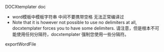 <script setup>
import { ExportBriefDataDocx, getBase64Sync,getImageSize } from '../../pages/utils/templaterWord.js'
import {ElButton,ElLink} from "element-plus"
import Vue3Echarts from "../../pages/Components/Vue3Echarts.vue"
import {ref,onMounted} from "vue"
import * as echarts from "echarts"
const options = {
  xAxis: {
    type: 'category',
    data: ['Mon', 'Tue', 'Wed', 'Thu', 'Fri', 'Sat', 'Sun']
  },
  yAxis: {
    type: 'value'
  },
  series: [
    {
      data: [150, 230, 224, 218, 135, 147, 260],
      type: 'line',
      animation: false
    }
  ]
}

const listname = '导出的模板'
const imglist = [
    {
        imgUrl: "/images/logo.jpg"
    }, {
        imgUrl: "/images/test.jpg"
    }
]
const imgurl1 = '/images/logo.png'
const imgurl2 = '/images/logo.png'

 let data = {
        county: '西青区',
        township: "杨柳青镇",
        year: '2023',
        month: '10',
        d2: '目录2',
        d2stpg: "水体名称",
        d2village: "村庄名称",
        d2area: "水域面积29",
        d2question: `我的世界 变得奇妙更难以言喻,还以为 是从天而降的梦境,直到确定 手的温度来自你心里,这一刻 我终于勇敢说爱你,一开始 我只顾着看你,装做不经意 心却飘过去
,还窃喜 你 没 发现我 躲在角落,忙着快乐 忙着感动,从彼此陌生到熟 会是我们从没想过,真爱 到现在 不敢期待,要证明自己 曾被你想起 Really？我胡思乱想 就从今天起 I wish
,像一个陷阱 却从未犹豫 相信,你真的愿意 就请给我惊喜,关于爱情 过去没有异想的结局,那天起 却颠覆了自己逻辑,我的怀疑 所有答案因你而明白,转啊转 就真的遇见 Mr.right,一开始 我只顾着看你,装做不经意 心却飘过去,还窃喜 你 没 发现我 躲在角落,忙着快乐 忙着感动,从彼此陌生到熟 会是我们从没想过,真爱 到现在 不敢期待,要证明自己 曾被你想起 Really？,            我胡思乱想 就从今天起 I wish,像一个陷阱 却从未犹豫 相信,你真的愿意 就请给我惊喜,关于爱情 过去没有异想的结局,那天起 却颠覆了自己逻辑,我的怀疑 所有答案因你而明白,转啊转 就真的遇见 Mr.right,我的世界 变得奇妙更难以言喻,还以为 是从天而降的梦境,直到确定 手的温度来自你心里,这一刻 也终于勇敢说爱你`,
        wrwt: '污染问题',
        d3: "目录3",
        jcYear: '2023',
        jcMonth: "2",
        jcDotNum: "23",
        isJcDotTmd: "达标",
        isJcDotRjy: '达标',
        isJcDotAd: "达标",
        d3Stss: "1000",
        pageTotal: "调查问卷中共1000份",
        effectivePage: "有效699份",
        SatisfactionPercentage: "90.90%",
        isTmdJc: "达标",
        isRjyJc: "达标",
        isAdJc: "达标",
        isZtJc: "达标",
        stmc: "水体名称",
        isWc: "完成",
        d2tableData: [{ county: "区1", township: "街镇1", village: "村1", stmc: "水体1", stlx: "水体类型1", symj: "水体面积1", lat: "经度1", lon: "纬度1" }, { county: "区2", township: "街镇2", village: "村2", stmc: "水体2", stlx: "水体类型2", symj: "水体面积2", lat: "经度2", lon: "纬度2" }],
        d2tableData2: [{ stmc: "水体名称1", wrwt: "污染问题1", zlcs: "工程治理措施1" }, { stmc: "水体名称2", wrwt: "污染问题2", zlcs: "工程治理措施2" }],
        d3tableData: [
            {
                id: "1",
                dw: "点位1",
                tmd: "透明度1",
                rjy: "溶解氧1",
                ad: "氨氮1",
            },
            {
                id: "2",
                dw: "点位2",
                tmd: "透明度2",
                rjy: "溶解氧2",
                ad: "氨氮2",
            },
            {
                id: "3",
                dw: "点位3",
                tmd: "透明度3",
                rjy: "溶解氧3",
                ad: "氨氮3",
            },
        ]
    }
const exportWordFile = async () => {
    data.image1 = await getBase64Sync(imgurl1)
     let imgSize = {
        //控制导出的word图片大小
        image1:await getImageSize(data.image1),
        image2:await getImageSize(data.image2)
    };
    
    ExportBriefDataDocx("/notebook/static/testTemplater.docx", data, `${listname}.docx`,imgSize);
}

onMounted(async ()=>{
    setTimeout(()=>{
        let el = document.querySelector('#echart_1020 canvas');
       el && (data.image2 = el.toDataURL())
    },500)
})
</script>

<div>
    <el-link href="https://docxtemplater.com/docs/tag-types/" target="blank">DOCXtemplater doc</el-link>
        <ul>
            <li>word模板中模板字符串 中间不要携带空格 无法正常编译过</li>
            <li> Note that it is however not possible to use no delimiters at all, docxtemplater forces you to have some
                delimiters.
                请注意，但是根本不可能使用任何分隔符，docxtemplater 强制您使用一些分隔符。</li>
        </ul>
        <el-button @click="exportWordFile">exportWordFile</el-button>
        <Vue3Echarts id="echart_1020" :options="options" />
    </div>
